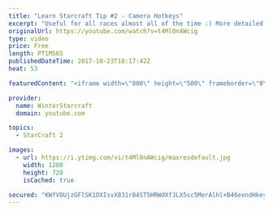 ```yaml
---
title: "Learn Starcraft Tip #2 - Camera Hotkeys"
excerpt: "Useful for all races almost all of the time :) More detailed guides/tutorials under the learn to play starcraft playlist."
originalUrl: https://youtube.com/watch?v=t4Ml0nAWcig
type: video
price: Free
length: PT1M56S
publishedDateTime: 2017-10-23T18:17:42Z
heat: 53

featuredContent: "<iframe width=\"800\" height=\"500\" frameborder=\"0\" src=\"https://www.youtube.com/embed/t4Ml0nAWcig\" allow=\"accelerometer; autoplay; encrypted-media; gyroscope; picture-in-picture\" allowfullscreen></iframe>"

provider:
  name: WinterStarcraft
  domain: youtube.com

topics:
  - StarCraft 2

images:
  - url: https://i.ytimg.com/vi/t4Ml0nAWcig/maxresdefault.jpg
    width: 1280
    height: 720
    isCached: true

secured: "KWfVOUjzGFlSK1OXIsvX831r84ST5HRWdXfJLX5sc5MerAlhl+B46exndHkeyJ8HldFag0BURDrDmNwZHWj+7bmHWhdiBcsUBoBPzujGERaWF6Hoan0S1XDOFFqClRt6DW7c5OMzc0eRkH3fREZrIhWgCwnKfLIDD5rgz8pL1LSFryi0RQFefvMBqMm37aLkWDXvT+rj2+oZQB6r062DykhkiE9iuUYty3cFtd9dL+KP6CoFo3vu33E/J+5BzNxy/RI6IHIeSvL6gV8MAafqbKZhKe2ng7+feHFciP4CuntR2hhquHek2shQ+mccIUZHxDgglhJ9HeQh3E9XX77RYvenuAP2SWb3Y13q+kVYbGwZ3wOdK/GXE8HlyG6QAE06as1L8tCvGQe5YKu+GStjd6elrJEgwB8mOholOJX730k=;rWNcnSOKzLZAM838vBgGkA=="
---
```


